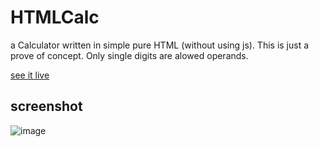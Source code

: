 # HTMLCalc

a Calculator written in simple pure HTML (without using js). This is just a prove of concept. Only single digits are alowed operands.

[see it live](https://cdn.rawgit.com/Holger-Will/htmlcalc/master/htmlcalc.html)

## screenshot

![image](https://user-images.githubusercontent.com/10807348/57206119-ab9cda00-6fc3-11e9-8801-c943608ce89d.png)
